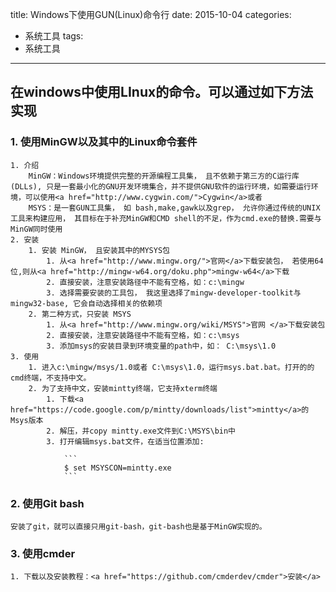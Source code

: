 title: Windows下使用GUN(Linux)命令行
date: 2015-10-04
categories:
- 系统工具
tags:
- 系统工具
---
## 在windows中使用LInux的命令。可以通过如下方法实现
### 1. 使用MinGW以及其中的Linux命令套件
    1. 介绍
        MinGW：Windows环境提供完整的开源编程工具集， 且不依赖于第三方的C运行库(DLLs), 只是一套最小化的GNU开发环境集合，并不提供GNU软件的运行环境，如需要运行环境，可以使用<a href="http://www.cygwin.com/">Cygwin</a>或者
        MSYS：是一套GUN工具集， 如 bash,make,gawk以及grep， 允许你通过传统的UNIX工具来构建应用， 其目标在于补充MinGW和CMD shell的不足，作为cmd.exe的替换.需要与MinGW同时使用
    2. 安装
        1. 安装 MinGW， 且安装其中的MYSYS包
            1. 从<a href="http://www.mingw.org/">官网</a>下载安装包， 若使用64位,则从<a href="http://mingw-w64.org/doku.php">mingw-w64</a>下载
            2. 直接安装，注意安装路径中不能有空格，如：c:\mingw
            3. 选择需要安装的工具包， 我这里选择了mingw-developer-toolkit与mingw32-base, 它会自动选择相关的依赖项
        2. 第二种方式，只安装 MSYS
            1. 从<a href="http://www.mingw.org/wiki/MSYS">官网 </a>下载安装包
            2. 直接安装，注意安装路径中不能有空格，如：c:\msys
            3. 添加msys的安装目录到环境变量的path中，如： C:\msys\1.0
    3. 使用
        1. 进入c:\mingw/msys/1.0或者 C:\msys\1.0，运行msys.bat.bat。打开的的cmd终端，不支持中文。
        2. 为了支持中文，安装mintty终端，它支持xterm终端
            1. 下载<a href="https://code.google.com/p/mintty/downloads/list">mintty</a>的Msys版本
            2. 解压，并copy mintty.exe文件到C:\MSYS\bin中
            3. 打开编辑msys.bat文件，在适当位置添加:
            
                ```
                $ set MSYSCON=mintty.exe
                ```

### 2. 使用Git bash
    安装了git，就可以直接只用git-bash，git-bash也是基于MinGW实现的。

### 3. 使用cmder
    1. 下载以及安装教程：<a href="https://github.com/cmderdev/cmder">安装</a>